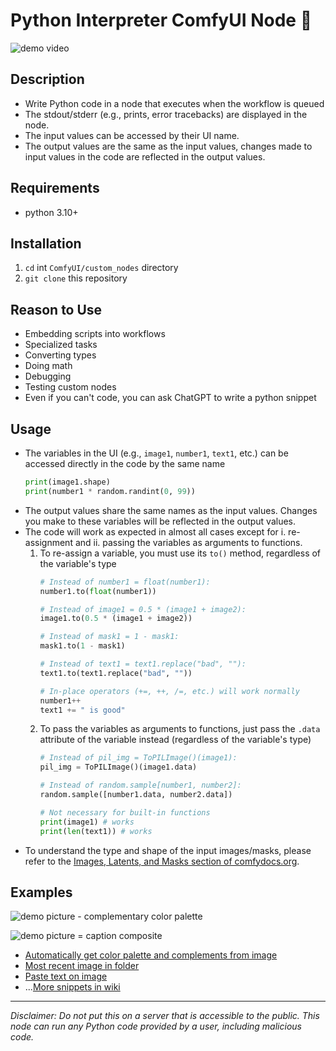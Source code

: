 # Python Interpreter ComfyUI Node 🐍

![demo video](wiki/demos/videos/demo.gif)

## Description

- Write Python code in a node that executes when the workflow is queued
- The stdout/stderr (e.g., prints, error tracebacks) are displayed in the node. 
- The input values can be accessed by their UI name. 
- The output values are the same as the input values, changes made to input values in the code are reflected in the output values.

## Requirements

- python 3.10+

## Installation

1. `cd` int `ComfyUI/custom_nodes` directory
2. `git clone` this repository

## Reason to Use

- Embedding scripts into workflows
- Specialized tasks
- Converting types
- Doing math
- Debugging
- Testing custom nodes
- Even if you can't code, you can ask ChatGPT to write a python snippet


## Usage

- The variables in the UI (e.g., `image1`, `number1`, `text1`, etc.) can be accessed directly in the code by the same name
    ```python
    print(image1.shape)
    print(number1 * random.randint(0, 99))
    ```
- The output values share the same names as the input values. Changes you make to these variables will be reflected in the output values.
- The code will work as expected in almost all cases except for i. re-assignment and ii. passing the variables as arguments to functions.
  1.  To re-assign a variable, you must use its `to()` method, regardless of the variable's type
      ```python
      # Instead of number1 = float(number1):
      number1.to(float(number1))

      # Instead of image1 = 0.5 * (image1 + image2):
      image1.to(0.5 * (image1 + image2))

      # Instead of mask1 = 1 - mask1:
      mask1.to(1 - mask1)

      # Instead of text1 = text1.replace("bad", ""):
      text1.to(text1.replace("bad", ""))

      # In-place operators (+=, ++, /=, etc.) will work normally
      number1++
      text1 += " is good"
      ```
  2. To pass the variables as arguments to functions, just pass the `.data` attribute of the variable instead (regardless of the variable's type)
      ```python
      # Instead of pil_img = ToPILImage()(image1):
      pil_img = ToPILImage()(image1.data)

      # Instead of random.sample[number1, number2]:
      random.sample([number1.data, number2.data])

      # Not necessary for built-in functions
      print(image1) # works
      print(len(text1)) # works
      ```
- To understand the type and shape of the input images/masks, please refer to the [Images, Latents, and Masks section of comfydocs.org](https://www.comfydocs.org/essentials/custom_node_images_and_masks).


## Examples

![demo picture - complementary color palette](wiki/demos/pictures/new-example-complementary-colors.png)

![demo picture = caption composite](wiki/demos/pictures/new-example-caption-draw.png)


- [Automatically get color palette and complements from image](wiki/code-snippets-from-demos/get_complementary_colors.py)
- [Most recent image in folder](wiki/code-snippets-from-demos//most_recent_image_in_folder.py)
- [Paste text on image](wiki/code-snippets-from-demos/paste_text_caption.py)
- ...[More snippets in wiki](wiki/code-snippets-from-demos)


----

*Disclaimer: Do not put this on a server that is accessible to the public. This node can run any Python code provided by a user, including malicious code.*